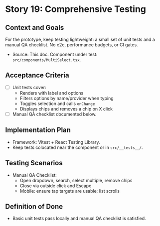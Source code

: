 # Story 19: Comprehensive Testing

## Context and Goals
For the prototype, keep testing lightweight: a small set of unit tests and a manual QA checklist. No e2e, performance budgets, or CI gates.

- Source: This doc. Component under test: `src/components/MultiSelect.tsx`.

## Acceptance Criteria
- [ ] Unit tests cover:
  - Renders with label and options
  - Filters options by name/provider when typing
  - Toggles selection and calls `onChange`
  - Displays chips and removes a chip on X click
- [ ] Manual QA checklist documented below.

## Implementation Plan
- Framework: Vitest + React Testing Library.
- Keep tests colocated near the component or in `src/__tests__/`.

## Testing Scenarios
- Manual QA Checklist:
  - Open dropdown, search, select multiple, remove chips
  - Close via outside click and Escape
  - Mobile: ensure tap targets are usable; list scrolls

## Definition of Done
- Basic unit tests pass locally and manual QA checklist is satisfied.
